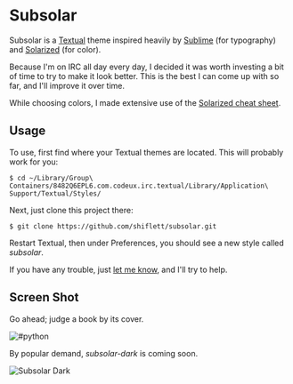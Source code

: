 # Subsolar

Subsolar is a [Textual](https://github.com/Codeux/Textual) theme inspired heavily by [Sublime](http://sublimetext.com/) (for typography) and [Solarized](http://ethanschoonover.com/solarized) (for color).

Because I'm on IRC all day every day, I decided it was worth investing a bit of time to try to make it look better. This is the best I can come up with so far, and I'll improve it over time.

While choosing colors, I made extensive use of the [Solarized cheat sheet](http://www.zovirl.com/2011/07/22/solarized_cheat_sheet/).

## Usage

To use, first find where your Textual themes are located. This will probably work for you:

    $ cd ~/Library/Group\ Containers/8482Q6EPL6.com.codeux.irc.textual/Library/Application\ Support/Textual/Styles/

Next, just clone this project there:

    $ git clone https://github.com/shiflett/subsolar.git

Restart Textual, then under Preferences, you should see a new style called *subsolar*.

If you have any trouble, just [let me know](http://shiflett.org/contact), and I'll try to help.

## Screen Shot

Go ahead; judge a book by its cover.

![#python](http://f.cl.ly/items/0K1v2A3Q313r2n2V1f0B/hashpython.png)

By popular demand, *subsolar-dark* is coming soon.

![Subsolar Dark](http://f.cl.ly/items/251d0v1M1x050b340L1B/subsolar-dark.png)
